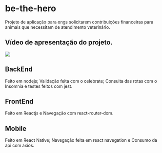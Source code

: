# be-the-hero
Projeto de aplicação para ongs solicitarem contribuições financeiras para animais que necessitam de atendimento veterinário.
## Vídeo de apresentação do projeto.
[![](http://img.youtube.com/vi/DZOM-fsRhr4/0.jpg)](http://www.youtube.com/watch?v=DZOM-fsRhr4 "")

## BackEnd
Feito em nodejs;
Validação feita com o celebrate;
Consulta das rotas com o Insomnia
e testes feitos com jest.

## FrontEnd
Feito em Reactjs
e Navegação com react-router-dom.

## Mobile
Feito em React Native;
Navegação feita em react navegation
e Consumo da api com axios.
